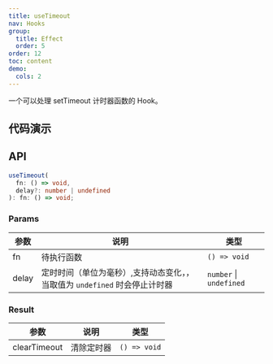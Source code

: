 ```yaml
---
title: useTimeout
nav: Hooks
group:
  title: Effect
  order: 5
order: 12
toc: content
demo:
  cols: 2
---
```


一个可以处理 setTimeout 计时器函数的 Hook。

## 代码演示

<!-- prettier-ignore -->
<code src="./demo/demo1.tsx"></code>
<code src="./demo/demo2.tsx"></code>

## API

```typescript
useTimeout(
  fn: () => void,
  delay?: number | undefined
): fn: () => void;
```

### Params

| 参数 | 说明 | 类型 |
| --- | --- | --- |
| fn | 待执行函数 | `() => void` |
| delay | 定时时间（单位为毫秒）,支持动态变化，，当取值为 `undefined` 时会停止计时器 | `number` \| `undefined` |

### Result

| 参数         | 说明       | 类型         |
| ------------ | ---------- | ------------ |
| clearTimeout | 清除定时器 | `() => void` |
